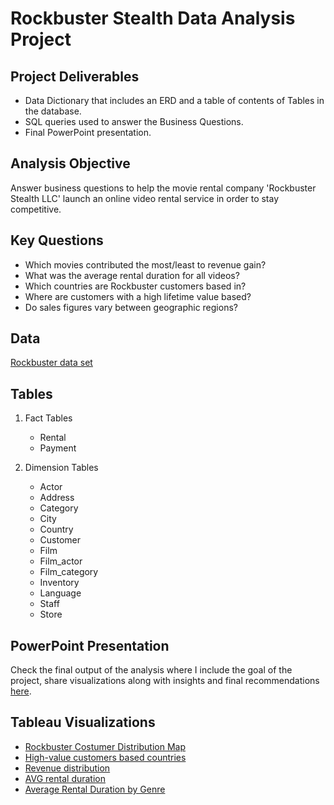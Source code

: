 # Rockbuster Stealth Data Analysis Project

## Project Deliverables
+ Data Dictionary that includes an ERD and a table of contents of Tables in the database.
+ SQL queries used to answer the Business Questions.
+ Final PowerPoint presentation.

## Analysis Objective
Answer business questions to help the movie rental company 'Rockbuster Stealth LLC'
launch an online video rental service in order to stay competitive.

## Key Questions

* Which movies contributed the most/least to revenue gain?
* What was the average rental duration for all videos?
* Which countries are Rockbuster customers based in?
* Where are customers with a high lifetime value based?
* Do sales figures vary between geographic regions?

## Data
[Rockbuster data set](https://github.com/dianndp/film-inventory-sql-project/raw/main/dvdrental.zip)

## Tables


1. Fact Tables
   - Rental
   - Payment
  
1. Dimension Tables
   - Actor
   - Address
   - Category
   - City
   - Country
   - Customer
   - Film
   - Film_actor
   - Film_category
   - Inventory
   - Language
   - Staff
   - Store

## PowerPoint Presentation
Check the final output of the analysis where I include the goal of the project, share visualizations along with insights and final recommendations [here](https://github.com/dianndp/film-inventory-sql-project/raw/main/Project%20Presentation.pptx).
       
## Tableau Visualizations
+ [Rockbuster Costumer Distribution Map](https://public.tableau.com/app/profile/diana.postica/viz/Task3_10RockbusterCostumerDistributionMap/Sheet1?publish=yes)
+ [ High-value customers based countries](https://public.tableau.com/app/profile/diana.postica/viz/3_10High-valuecustomersbasedcountries/Treemap?publish=yes)
+ [ Revenue distribution ](https://public.tableau.com/app/profile/diana.postica/viz/3_10Revenuedistribution/Sheet1?publish=yes)
+ [ AVG rental duration](https://public.tableau.com/app/profile/diana.postica/viz/Task3_10AVGrentalduration/Sheet1?publish=yes)
+ [ Average Rental Duration by Genre](https://public.tableau.com/app/profile/diana.postica/viz/Task3_10AverageRentalDurationbyGenre/Sheet1?publish=yes)
